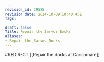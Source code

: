```yaml
---
revision_id: 29585
revision_date: 2014-10-09T10:40:45Z
Tags:

draft: false
Title: Repair the Sarvos Docks
aliases:
- Repair_the_Sarvos_Docks
---
```

#REDIRECT [[Repair the docks at Caricomare]]